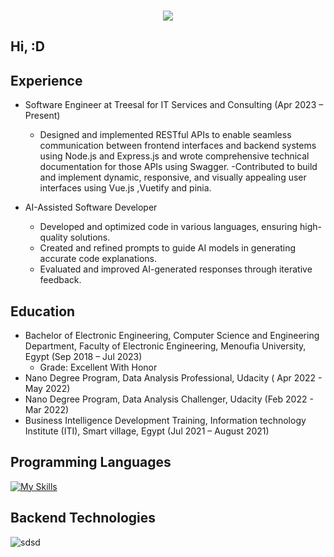 <h3 align="center">
  <img src="https://readme-typing-svg.herokuapp.com/?lines=This+is+Eslam+Alameldin;Nice+to+meet+you+%F0%9F%91%8B&center=true&size=30">
</h3>

## Hi, :D



## Experience
- Software Engineer at Treesal for IT Services and Consulting (Apr 2023 – Present)
  - Designed and implemented RESTful APIs to enable seamless communication between frontend interfaces and backend systems using Node.js and Express.js and wrote  comprehensive technical documentation for those APIs using Swagger.
  -Contributed to build and implement dynamic, responsive, and visually appealing user interfaces using Vue.js ,Vuetify and pinia.
    
- AI-Assisted Software Developer
  - Developed and optimized code in various languages, ensuring high-quality solutions.
  - Created and refined prompts to guide AI models in generating accurate code explanations.
  - Evaluated and improved AI-generated responses through iterative feedback.
      
## Education
- Bachelor of Electronic Engineering, Computer Science and Engineering Department, 
 Faculty of Electronic Engineering, Menoufia University, Egypt  (Sep 2018 – Jul 2023)
  - Grade: Excellent With Honor
- Nano Degree Program, Data Analysis Professional, Udacity ( Apr 2022 - May 2022)
- Nano Degree Program, Data Analysis Challenger, Udacity  (Feb 2022 - Mar 2022)
- Business Intelligence Development Training, Information technology Institute (ITI), Smart village, Egypt (Jul 2021 – August 2021)

## Programming Languages


[![My Skills](https://skillicons.dev/icons?i=nodejs,ts,cpp,js&perline=15)](https://skillicons.dev)

## Backend Technologies
![sdsd](https://skillicons.dev/icons?i=nodejs,express,mysql,postgres,mongodb,docker,kubernetes,ts,prisma,git,postman,linux&perline=12)

